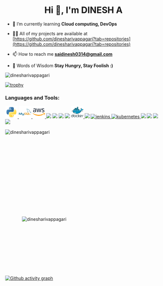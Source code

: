 <h1 align="center">Hi 👋, I'm DINESH A</h1>



- 🌱 I’m currently learning **Cloud computing, DevOps**

- 👨‍💻 All of my projects are available at [https://github.com/dinesharivappagari?tab=repositories](https://github.com/dinesharivappagari?tab=repositories)

- 📫 How to reach me **saidinesh0314@gmail.com**

- 🦉 Words of Wisdom **Stay Hungry, Stay Foolish :)**

<p align="left"> <img src="https://komarev.com/ghpvc/?username=dinesharivappagari&label=Profile%20views&color=0e75b6&style=flat" alt="dinesharivappagari" /> </p>

[![trophy](https://github-profile-trophy.vercel.app/?username=ryo-ma)](https://github.com/ryo-ma/github-profile-trophy)


<h3 align="left">Languages and Tools:</h3>
<p align="left"> 
<a href="https://www.python.org" target="_blank" rel="noreferrer"> <img src="https://raw.githubusercontent.com/devicons/devicon/master/icons/python/python-original.svg" alt="python" width="40" height="40"/> </a>
<a href="https://www.mysql.com/" target="_blank" rel="noreferrer"> <img src="https://raw.githubusercontent.com/devicons/devicon/master/icons/mysql/mysql-original-wordmark.svg" alt="mysql" width="40" height="40"/> </a> 
<a href="https://aws.amazon.com" target="_blank" rel="noreferrer"> <img src="https://raw.githubusercontent.com/devicons/devicon/master/icons/amazonwebservices/amazonwebservices-original-wordmark.svg" alt="aws" width="40" height="40"/> </a> 
<a><img src="https://cdn.jsdelivr.net/gh/devicons/devicon@latest/icons/terraform/terraform-original.svg" height='40'/></a>  
<a><img src="https://cdn.jsdelivr.net/gh/devicons/devicon@latest/icons/prometheus/prometheus-original.svg" height='40'/></a>
<a><img src="https://cdn.jsdelivr.net/gh/devicons/devicon@latest/icons/ansible/ansible-original.svg" height='40'/></a>
<a><img src="https://cdn.jsdelivr.net/gh/devicons/devicon@latest/icons/grafana/grafana-original.svg" height='40'/></a>    
<a href="https://www.docker.com/" target="_blank" rel="noreferrer"> <img src="https://raw.githubusercontent.com/devicons/devicon/master/icons/docker/docker-original-wordmark.svg" alt="docker" width="40" height="40"/> </a>
<a><img src="https://cdn.jsdelivr.net/gh/devicons/devicon@latest/icons/githubactions/githubactions-original.svg" height='40'/></a>
<a href="https://www.jenkins.io" target="_blank" rel="noreferrer"> <img src="https://www.vectorlogo.zone/logos/jenkins/jenkins-icon.svg" alt="jenkins" width="40" height="40"/> </a> 
<a href="https://kubernetes.io" target="_blank" rel="noreferrer"> <img src="https://www.vectorlogo.zone/logos/kubernetes/kubernetes-icon.svg" alt="kubernetes" width="40" height="40"/> </a>   
<a><link rel="stylesheet" type='text/css' href="https://cdn.jsdelivr.net/gh/devicons/devicon@latest/devicon.min.css" /></a>
<a><img src="https://cdn.jsdelivr.net/gh/devicons/devicon@latest/icons/github/github-original.svg" height='40'/></a>
<a><img src="https://cdn.jsdelivr.net/gh/devicons/devicon@latest/icons/redhat/redhat-original-wordmark.svg" height='40'/></a>
<a><img src="https://cdn.jsdelivr.net/gh/devicons/devicon@latest/icons/vscode/vscode-original.svg" height='40'/></a>
<a><img src="https://cdn.jsdelivr.net/gh/devicons/devicon@latest/icons/ubuntu/ubuntu-original.svg"height='40'/></a>
          
</p>

<p><img align="left" src="https://github-readme-stats.vercel.app/api/top-langs?username=dinesharivappagari&show_icons=true&locale=en&layout=compact" alt="dinesharivappagari" height='280'width='480'/></p>

<p>&nbsp;<img align="right" src="https://github-readme-stats.vercel.app/api?username=dinesharivappagari&show_icons=true&locale=en" alt="dinesharivappagari" height='190'width='450' /></p>

[![Github activity graph](https://github-readme-activity-graph.vercel.app/graph?username=dinesharivappagari&theme=react-dark)](https://github.com/ashutosh00710/github-readme-activity-graph) 
